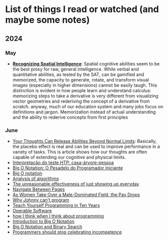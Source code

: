 # List of things I read or watched (and maybe some notes) 

## 2024

### May 

- [**Recognizing Spatial Intelligence**](https://www.scientificamerican.com/article/recognizing-spatial-intel/): Spatial cognitive abilities seem to be the best proxy for raw, general intelligence. While verbal and quantitative abilities, as tested by the SAT, can be gamified and memorized, the capacity to generate, rotate, and transform visual images (especially in higher dimensions) cannot be easily taugh. This distinction is evident in how people learn and understand calculus: memorizing steps to take a derivative is very different from visualizing vector geometries and rederiving the concept of a derivative from scratch. anyway, much of our education system and many jobs focus on definitions and jargon. Memorization instead of actual understanding and the ability to rederive concepts from first principles

### June 

- [Your Thoughts Can Release Abilities Beyond Normal Limits](https://www.scientificamerican.com/article/your-thoughts-can-release-abilities-beyond-normal-limits/): Basically, the placebo effect is real and can be used to improve performance in a variety of tasks. This is article shows how our thoughts are often capable of extending our cognitive and physical limits.
- [Interpretação do teste HTP: casa-árvore-pessoa](https://br.psicologia-online.com/interpretacao-do-teste-htp-casa-arvore-pessoa-122.html)
- [Big O Notation: O Pesadelo do Programador Iniciante](https://www.youtube.com/watch?v=GLKDo13920k&t=8s)
- [Big O notation](https://en.wikipedia.org/wiki/Big_O_notation)
- [Analysis of algorithms](https://en.wikipedia.org/wiki/Analysis_of_algorithms)
- [The unreasonable effectiveness of just showing up everyday](https://typesense.org/blog/the-unreasonable-effectiveness-of-just-showing-up-everyday/)
- [Navigate Between Pages](https://nextjs.org/learn-pages-router/basics/navigate-between-pages/link-component)
- [As Women Take Over a Male-Dominated Field, the Pay Drops](https://web.archive.org/web/20230609205250/https://www.nytimes.com/2016/03/20/upshot/as-women-take-over-a-male-dominated-field-the-pay-drops.html)
- [Why Johnny can't program](http://www.bricklin.com/wontprogram.htm)
- [Teach Yourself Programming in Ten Years](https://norvig.com/21-days.html)
- [Operable Software](https://ferd.ca/operable-software.html)
- [how I think when I think about programming](https://www.alicemaz.com/writing/program.html)
- [Introduction to Big O Notation](https://www.youtube.com/watch?v=4nUDZtRX38U)
- [Big O Notation and Binary Search](https://www.youtube.com/watch?v=lot4gypa8Es)
- [Programmers should stop celebrating incompetence](https://world.hey.com/dhh/programmers-should-stop-celebrating-incompetence-de1a4725)